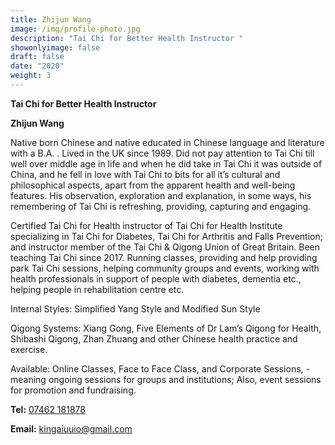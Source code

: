 ```yaml
---
title: Zhijun Wang
image: /img/profile-photo.jpg
description: "Tai Chi for Better Health Instructor "
showonlyimage: false
draft: false
date: "2020"
weight: 3
---
```



**Tai Chi for Better Health Instructor**

**Zhijun Wang**

Native born Chinese and native educated in Chinese language and literature with a B.A. . Lived in the UK since 1989. Did not pay attention to Tai Chi till well over middle age in life and when he did take in Tai Chi it was outside of China, and he fell in love with Tai Chi to bits for all it’s cultural and philosophical aspects, apart from the apparent health and well-being features. His observation, exploration and explanation, in some ways, his remembering of Tai Chi is refreshing, providing, capturing and engaging.

Certified Tai Chi for Health instructor of Tai Chi for Health Institute specializing in Tai Chi for Diabetes, Tai Chi for Arthritis and Falls Prevention; and instructor member of the Tai Chi & Qigong Union of Great Britain. Been teaching Tai Chi since 2017. Running classes, providing and help providing park Tai Chi sessions, helping community groups and events, working with health professionals in support of people with diabetes, dementia etc., helping people in rehabilitation centre etc.    

Internal Styles: Simplified Yang Style and Modified Sun Style

Qigong Systems: Xiang Gong, Five Elements of Dr Lam’s Qigong for Health, Shibashi Qigong, Zhan Zhuang and other Chinese health practice and exercise.

Available: Online Classes, Face to Face Class, and Corporate Sessions, - meaning ongoing sessions for groups and institutions; Also, event sessions for promotion and fundraising.

**Tel:** [07462 181878](https://www.taichiunion.com/tai-chi-instructor-profiles/tel:07462%20181%20878)

**Email:** [kingaiuuio@gmail.com](mailto:kingaiuuio@gmail.com)

 

 

<!--EndFragment-->